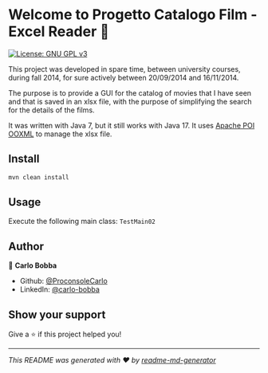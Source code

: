 # Welcome to Progetto Catalogo Film - Excel Reader 👋

<a href="./LICENSE" target="_blank">
    <img alt="License: GNU GPL v3" src="https://img.shields.io/badge/License-GNU%20GPL%20v3-yellow.svg" />
</a>

This project was developed in spare time, between university courses, during fall 2014, for sure actively between
20/09/2014 and 16/11/2014.

The purpose is to provide a GUI for the catalog of movies that I have seen and that is saved in an xlsx file, with the
purpose of simplifying the search for the details of the films.

It was written with Java 7, but it still works with Java 17.
It uses [Apache POI OOXML](https://poi.apache.org/components/spreadsheet/index.html) to manage the xlsx file.

## Install

```sh
mvn clean install
```

## Usage

Execute the following main class: `TestMain02`

## Author

👤 **Carlo Bobba**

* Github: [@ProconsoleCarlo](https://github.com/ProconsoleCarlo)
* LinkedIn: [@carlo-bobba](https://linkedin.com/in/carlo-bobba)

## Show your support

Give a ⭐️ if this project helped you!

***
_This README was generated with ❤️ by [readme-md-generator](https://github.com/kefranabg/readme-md-generator)_